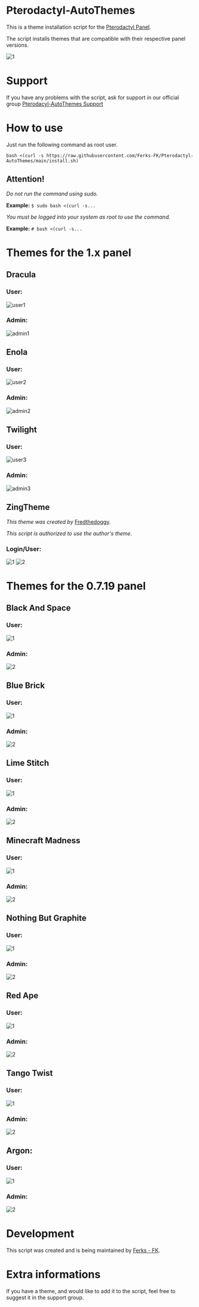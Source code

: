 # Pterodactyl-AutoThemes
This is a theme installation script for the [Pterodactyl Panel](https://github.com/pterodactyl/panel).

The script installs themes that are compatible with their respective panel versions.

![1](https://user-images.githubusercontent.com/69549678/132611532-2bbfaffd-6349-4458-b23c-bdafb4d97ce0.JPG)




# Support

If you have any problems with the script, ask for support in our official group [Pterodacyl-AutoThemes Support](https://discord.gg/buDBbSGJmQ)

# How to use
Just run the following command as root user.

```
bash <(curl -s https://raw.githubusercontent.com/Ferks-FK/Pterodactyl-AutoThemes/main/install.sh)
```
## Attention!
*Do not run the command using sudo.*

**Example:** ```$ sudo bash <(curl -s...```

*You must be logged into your system as root to use the command.*

**Example:** ```# bash <(curl -s...```

# Themes for the 1.x panel

## Dracula
### User:
![user1](https://user-images.githubusercontent.com/69549678/130690593-b265eddc-927b-4ca1-a738-cf5a6752e6a0.png)

### Admin:
![admin1](https://user-images.githubusercontent.com/69549678/130690715-7a49ade3-7eb8-482e-aeaf-c4e1085000a0.png)

## Enola
### User:
![user2](https://user-images.githubusercontent.com/69549678/130690821-b3527f10-c0fc-4579-afe7-393936a74493.png)

### Admin:
![admin2](https://user-images.githubusercontent.com/69549678/130690874-3c8c1d06-2857-40fe-a643-327e37db83dc.png)

## Twilight
### User:
![user3](https://user-images.githubusercontent.com/69549678/130690999-2a8dbf1f-9a1b-4655-9c04-178b69594ae2.png)

### Admin:
![admin3](https://user-images.githubusercontent.com/69549678/130691022-f58fb982-4122-460a-a73b-155a80a57c3d.png)

## ZingTheme
*This theme was created by* [Fredthedoggy](https://github.com/Fredthedoggy).

*This script is authorized to use the author's theme.*
### Login/User:
![1](https://user-images.githubusercontent.com/69549678/132610850-e3d41f09-dbaf-4791-a4a9-8e494239b9b4.JPG)
![2](https://user-images.githubusercontent.com/69549678/132610853-507acc49-3bec-4ff7-888a-ca286e4387f1.JPG)


# Themes for the 0.7.19 panel

## Black And Space
### User:
![1](https://user-images.githubusercontent.com/69549678/131040497-361f2760-cfd8-4b23-84bf-e3970f055133.PNG)

### Admin:
![2](https://user-images.githubusercontent.com/69549678/131040633-13dde098-4159-420f-820d-8415b2405511.PNG)

## Blue Brick
### User:
![1](https://user-images.githubusercontent.com/69549678/131040821-202d3627-5dfd-4156-b31e-1e85d5a375aa.PNG)

### Admin:
![2](https://user-images.githubusercontent.com/69549678/131040851-472eed92-a0c1-4385-9c81-a559f257f566.PNG)

## Lime Stitch
### User:
![1](https://user-images.githubusercontent.com/69549678/131041068-42276142-1212-4ab8-b146-e1bc7678b776.PNG)

### Admin:
![2](https://user-images.githubusercontent.com/69549678/131041083-e81c4a96-a112-4cfc-9a2a-f30ee11dadd8.PNG)

## Minecraft Madness
### User:
![1](https://user-images.githubusercontent.com/69549678/131041188-5194c689-0b6c-49d2-a5c2-c6cb2e1e736a.PNG)

### Admin:
![2](https://user-images.githubusercontent.com/69549678/131041213-c506368f-1764-499a-bea3-c797749ef99c.PNG)

## Nothing But Graphite
### User:
![1](https://user-images.githubusercontent.com/69549678/131041370-fc7aab3e-512f-4014-b5df-58ed0950ad22.PNG)

### Admin:
![2](https://user-images.githubusercontent.com/69549678/131041381-f5f72be4-96e9-4ca1-a650-64fb7c3ea26a.PNG)

## Red Ape
### User:
![1](https://user-images.githubusercontent.com/69549678/131041483-636bf4a7-6bf2-4ce6-a245-d4183c35c09b.PNG)

### Admin:
![2](https://user-images.githubusercontent.com/69549678/131041507-65fbc2a7-e786-44c4-8b84-b4837bfa5029.PNG)

## Tango Twist
### User:
![1](https://user-images.githubusercontent.com/69549678/131041608-3da4ff12-d73d-47f8-b53d-f7cd3a801da8.PNG)

### Admin:
![2](https://user-images.githubusercontent.com/69549678/131041623-62471796-f9fa-41bf-94c7-2a1d2a9d90b4.PNG)

## Argon:
### User:
![1](https://user-images.githubusercontent.com/69549678/131229215-b55b583b-30c3-4b3a-848c-473ffd198db3.PNG)

### Admin:
![2](https://user-images.githubusercontent.com/69549678/131229222-a905285a-a9b6-4ecd-a49b-9f6ee35cd6a2.PNG)

# Development

This script was created and is being maintained by [Ferks - FK](https://github.com/Ferks-FK).

# Extra informations

If you have a theme, and would like to add it to the script, feel free to suggest it in the support group.






